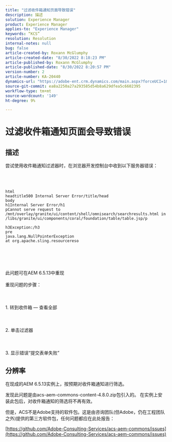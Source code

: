 ```yaml
---
title: "过滤收件箱通知页面导致错误"
description: 描述
solution: Experience Manager
product: Experience Manager
applies-to: "Experience Manager"
keywords: “KCS”
resolution: Resolution
internal-notes: null
bug: false
article-created-by: Roxann McGlumphy
article-created-date: "8/30/2022 8:18:23 PM"
article-published-by: Roxann McGlumphy
article-published-date: "8/30/2022 8:20:57 PM"
version-number: 2
article-number: KA-20440
dynamics-url: "https://adobe-ent.crm.dynamics.com/main.aspx?forceUCI=1&pagetype=entityrecord&etn=knowledgearticle&id=a28b55e0-a028-ed11-9db1-002248086d3d"
source-git-commit: ea8a2250a27a293585d54b8a629dfea5c6602395
workflow-type: tm+mt
source-wordcount: '149'
ht-degree: 9%

---
```


# 过滤收件箱通知页面会导致错误

## 描述

尝试使用收件箱通知过滤器时，在浏览器开发控制台中收到以下服务器错误：<br><br> <br><br>

```
html
headtitle500 Internal Server Error/title/head
body
h1Internal Server Error/h1
pCannot serve request to /mnt/overlay/granite/ui/content/shell/omnisearch/searchresults.html in /libs/granite/ui/components/coral/foundation/table/table.jsp/p

h3Exception:/h3
pre
java.lang.NullPointerException
at org.apache.sling.resourcereso
```

<br><br> <br><br>此问题可在AEM 6.5.13中重现<br><br>重现问题的步骤：<br><br> <br><br>1. 转到收件箱 — 查看全部<br><br> <br><br>2. 单击过滤器<br><br> <br><br>3. 显示错误“提交表单失败”

## 分辨率


在现成的AEM 6.5.13实例上，按预期对收件箱通知进行筛选。

发现此问题是由acs-aem-commons-content-4.8.0.zip包引入的。 在实例上安装此包后，对收件箱通知的筛选将不再有效。

但是，ACS不是Adobe支持的软件包。这是由咨询团队(但Adobe，仍在工程团队之外)提供的第三方软件包，任何问题都应在此处报告：



[https://github.com/Adobe-Consulting-Services/acs-aem-commons/issues](https://github.com/Adobe-Consulting-Services/acs-aem-commons/issues)
